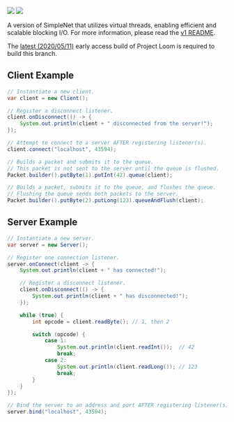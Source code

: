 <img src="https://maven-badges.herokuapp.com/maven-central/com.github.jhg023/SimpleNet/badge.svg"> <img src="http://githubbadges.com/star.svg?user=jhg023&repo=SimpleNet&background=0000ff&color=ffffff&style=flat">

A version of SimpleNet that utilizes virtual threads, enabling efficient and scalable blocking I/O. For more information, please read the [v1 README](https://github.com/jhg023/SimpleNet/blob/master/README.md).

The [latest (2020/05/11)](http://jdk.java.net/loom/) early access build of Project Loom is required to build this branch.

## Client Example
```java
// Instantiate a new client.
var client = new Client();

// Register a disconnect listener.
client.onDisconnect(() -> {
    System.out.println(client + " disconnected from the server!");
});

// Attempt to connect to a server AFTER registering listener(s).
client.connect("localhost", 43594);

// Builds a packet and submits it to the queue.
// This packet is not sent to the server until the queue is flushed.
Packet.builder().putByte(1).putInt(42).queue(client);

// Builds a packet, submits it to the queue, and flushes the queue.
// Flushing the queue sends both packets to the server.
Packet.builder().putByte(2).putLong(123).queueAndFlush(client);
```
## Server Example
```java
// Instantiate a new server.
var server = new Server();

// Register one connection listener.
server.onConnect(client -> {
    System.out.println(client + " has connected!");

    // Register a disconnect listener.
    client.onDisconnect(() -> {
        System.out.println(client + " has disconnected!");
    });

    while (true) {
        int opcode = client.readByte(); // 1, then 2

        switch (opcode) {
            case 1:
                System.out.println(client.readInt());  // 42
                break;
            case 2:
                System.out.println(client.readLong()); // 123
                break;
        }
    }
});

// Bind the server to an address and port AFTER registering listener(s).
server.bind("localhost", 43594);
```